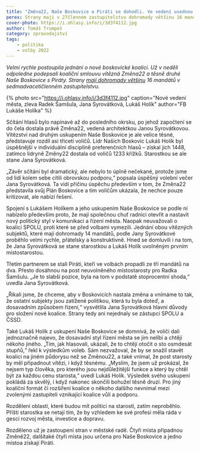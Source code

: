 ```yaml
---
title: "Změna22, Naše Boskovice a Piráti se dohodli. Ve vedení usednou Jana Syrovátková, Lukáš Holík a Radek Šamšula"
perex: Strany mají v 27členném zastupitelstvu dohromady většinu 16 mandátů.
cover-photo: https://i.ohlasy.info/i/3d3f4112.jpg
author: Tomáš Trumpeš
category: zpravodajství
tags:
    - politika
    - volby 2022
---
```


*Velmi rychle postoupila jednání o nové boskovické koalici. Už v neděli odpoledne podepsali koaliční smlouvu vítězná Změna22 a těsně druhé Naše Boskovice s Piráty. Strany [mají dohromady většinu](https://ohlasy.info/clanky/2022/09/vysledky-voleb.html) 16 mandátů v sedmadvacetičlenném zastupitelstvu.*

{% photo src="https://i.ohlasy.info/i/3d3f4112.jpg" caption="Nové vedení města, zleva Radek Šamšula, Jana Syrovátková, Lukáš Holík" author="FB Lukáše Holíka" %}

Sčítání hlasů bylo napínavé až do posledního okrsku, po jehož započtení se do čela dostala právě Změna22, vedená architektkou Janou Syrovátkovou. Vítězství nad druhým uskupením Naše Boskovice je ale velice těsné, představuje rozdíl asi třiceti voličů. Lídr Našich Boskovic Lukáš Holík byl úspěšnější v individuální disciplíně preferenčních hlasů – získal jich 1448, zatímco lídryně Změny22 dostala od voličů 1233 křížků. Starostkou se ale stane Jana Syrovátková.

„Závěr sčítání byl dramatický, ale nebylo to úplně nečekané, protože jsme od lidí kolem sebe cítili obrovskou podporu,“ popsala úspěšný volební večer Jana Syrovátková. Ta vidí příčinu úspěchu především v tom, že Změna22 představila svůj Plán Boskovice a tím voličům ukázala, že nechce pouze kritizovat, ale nabízí řešení. 

Spojení s Lukášem Holíkem a jeho uskupením Naše Boskovice se podle ní nabízelo především proto, že mají společnou chuť radnici otevřít a nastavit nový politický styl v komunikaci a řízení města. Naopak neuvažovali o koalici SPOLU, proti které se před volbami vymezili. Jednání obou vítězných subjektů, které mají dohromady 14 mandátů, podle Jany Syrovátkové proběhlo velmi rychle, přátelsky a konstruktivně. Hned se domluvili i na tom, že Jana Syrovátková se stane starostkou a Lukáš Holík uvolněným prvním místostarostou.

Třetím partnerem se stali Piráti, kteří ve volbách propadli ze tří mandátů na dva. Přesto dosáhnou na post neuvolněného místostarosty pro Radka Šamšulu. „Je to slabší pozice, byla na tom v podstatě stoprocentní shoda,“ uvedla Jana Syrovátková.

„Říkali jsme, že chceme, aby v Boskovicích nastala změna a vnímáme to tak, že ostatní subjekty jsou zatížené politikou, která tu byla doteď, a dosavadním způsobem řízení,“ vysvětlila Jana Syrovátková hlavní důvody pro složení nové koalice. Strany tedy ani nejednaly se zástupci SPOLU a ČSSD.

Také Lukáš Holík z uskupení Naše Boskovice se domnívá, že voliči dali jednoznačně najevo, že dosavadní styl řízení města se jim nelíbí a chtějí někoho jiného. „Tím, jak hlasovali, ukázali, že to chtějí otočit o sto osmdesát stupňů,“ řekl k výsledkům voleb. Sám nezvažoval, že by se snažil stavět koalici na jiném půdorysu než se Změnou22, a také vnímal, že post starosty by měl připadnout vítězi, i když těsnému. „Myslím, že jsem už prokázal, že nejsem typ člověka, pro kterého jsou nejdůležitější funkce a který by chtěl být za každou cenu starosta,“ uvedl Lukáš Holík. Výsledek svého uskupení pokládá za skvělý, i když nakonec skončili bohužel těsně druzí. Pro jiný koaliční formát či rozšíření koalice o někoho dalšího nevnímal mezi zvolenými zastupiteli vznikající koalice vůli a podporu. 

Rozdělení oblastí, které budou mít politici na starosti, zatím neproběhlo. Příští starostka se netají tím, že by vzhledem ke své profesi měla ráda v gesci rozvoj města, investice a dopravu. 

Rozděleno už je zastoupení stran v městské radě. Čtyři místa připadnou Změně22, dalšítaké čtyři místa jsou určena pro Naše Boskovice a jedno místoa získají Piráti.